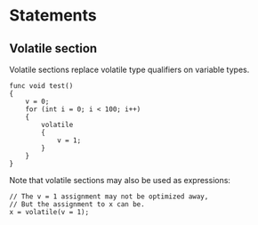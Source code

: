 # Statements

## Volatile section

Volatile sections replace volatile type qualifiers on variable types.

```
func void test()
{
    v = 0;
    for (int i = 0; i < 100; i++)
    {
        volatile
        {
            v = 1; 
        }
    }
}
```

Note that volatile sections may also be used as expressions:

```
// The v = 1 assignment may not be optimized away,
// But the assignment to x can be. 
x = volatile(v = 1);
```

